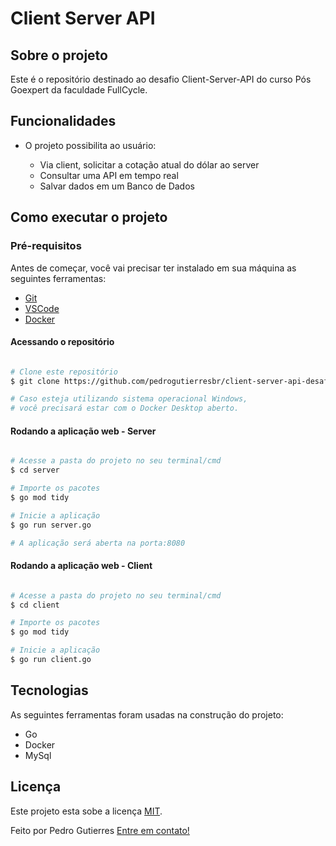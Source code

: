 # Client Server API

## Sobre o projeto

Este é o repositório destinado ao desafio Client-Server-API do curso Pós Goexpert da faculdade FullCycle.

## Funcionalidades

-   O projeto possibilita ao usuário:

    -   Via client, solicitar a cotação atual do dólar ao server
    -   Consultar uma API em tempo real
    -   Salvar dados em um Banco de Dados

## Como executar o projeto

### Pré-requisitos

Antes de começar, você vai precisar ter instalado em sua máquina as seguintes ferramentas:

-   [Git](https://git-scm.com)
-   [VSCode](https://code.visualstudio.com/)
-   [Docker](https://www.docker.com/)

#### Acessando o repositório

```bash

# Clone este repositório
$ git clone https://github.com/pedrogutierresbr/client-server-api-desafio-pos-goexpert.git

# Caso esteja utilizando sistema operacional Windows, 
# você precisará estar com o Docker Desktop aberto.

```

#### Rodando a aplicação web - Server

```bash

# Acesse a pasta do projeto no seu terminal/cmd
$ cd server

# Importe os pacotes
$ go mod tidy

# Inicie a aplicação
$ go run server.go

# A aplicação será aberta na porta:8080

```

#### Rodando a aplicação web - Client

```bash

# Acesse a pasta do projeto no seu terminal/cmd
$ cd client

# Importe os pacotes
$ go mod tidy

# Inicie a aplicação
$ go run client.go

```

## Tecnologias

As seguintes ferramentas foram usadas na construção do projeto:

-   Go
-   Docker
-   MySql

## Licença

Este projeto esta sobe a licença [MIT](./LICENSE).

Feito por Pedro Gutierres [Entre em contato!](https://www.linkedin.com/in/pedrogabrielgutierres/)
